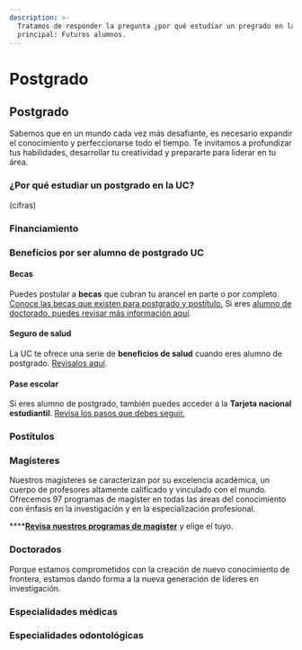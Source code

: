 ```yaml
---
description: >-
  Tratamos de responder la pregunta ¿por qué estudiar un pregrado en la UC? Foco
  principal: Futuros alumnos.
---
```


# Postgrado

## Postgrado

Sabemos que en un mundo cada vez más desafiante, es necesario expandir el conocimiento y perfeccionarse todo el tiempo. Te invitamos a profundizar tus habilidades, desarrollar tu creatividad y prepararte para liderar en tu área. 

### ¿Por qué estudiar un postgrado en la UC?

\(cifras\)

### Financiamiento

### Beneficios por ser alumno de postgrado UC

#### Becas

Puedes postular a **becas** que cubran tu arancel en parte o por completo. [Conoce las becas que existen para postgrado y postítulo.](http://arancelesybeneficios.uc.cl/beneficios/postgrado-y-postitulo) Si eres [alumno de doctorado, puedes revisar más información aquí](http://doctorados.uc.cl/es/becas-y-apoyos/becas-internas). 

#### Seguro de salud

La UC te ofrece una serie de **beneficios de salud** cuando eres alumno de postgrado. [Revísalos aquí](http://doctorados.uc.cl/es/estudiantes/seguro-y-salud).

#### Pase escolar

Si eres alumno de postgrado, también puedes acceder a la **Tarjeta nacional estudiantil**. [Revisa los pasos que debes seguir.](http://arancelesybeneficios.uc.cl/postulacion-a-beneficios/pase-escolar#alumnos-postgrado)



### Postítulos

### Magísteres

Nuestros magísteres se caracterizan por su excelencia académica, un cuerpo de profesores altamente calificado y vinculado con el mundo.  Ofrecemos 97 programas de magíster en todas las áreas del conocimiento con énfasis en la investigación y en la especialización profesional.

\*\*\*\*[**Revisa nuestros programas de magíster**](listado-de-magisteres.md) y elige el tuyo.

### Doctorados

Porque estamos comprometidos con la creación de nuevo conocimiento de frontera, estamos dando forma a la nueva generación de líderes en investigación.

### Especialidades médicas

### Especialidades odontológicas





